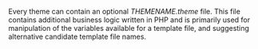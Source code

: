 Every theme can contain an optional _THEMENAME.theme_ file. This file contains additional business logic written in PHP and is primarily used for manipulation of the variables available for a template file, and suggesting alternative candidate template file names.

